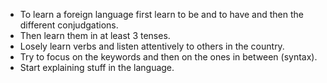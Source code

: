 - To learn a foreign language first learn to be and to have and then the different conjudgations.
- Then learn them in at least 3 tenses.
- Losely learn verbs and listen attentively to others in the country.
- Try to focus on the keywords and then on the ones in between (syntax).
- Start explaining stuff in the language.
